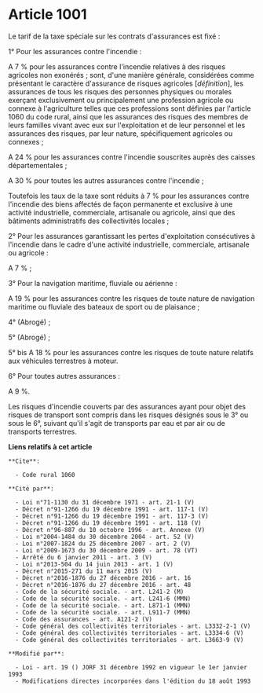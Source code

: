 # Article 1001

Le tarif de la taxe spéciale sur les contrats d'assurances est fixé :

1° Pour les assurances contre l'incendie :

A 7 % pour les assurances contre l'incendie relatives à des risques agricoles non exonérés ; sont, d'une manière générale,
considérées comme présentant le caractère d'assurance de risques agricoles [*définition*], les assurances de tous les risques
des personnes physiques ou morales exerçant exclusivement ou principalement une profession agricole ou connexe à
l'agriculture telles que ces professions sont définies par l'article 1060 du code rural, ainsi que les assurances des risques
des membres de leurs familles vivant avec eux sur l'exploitation et de leur personnel et les assurances des risques, par leur
nature, spécifiquement agricoles ou connexes ;

A 24 % pour les assurances contre l'incendie souscrites auprès des caisses départementales ;

A 30 % pour toutes les autres assurances contre l'incendie ;

Toutefois les taux de la taxe sont réduits à 7 % pour les assurances contre l'incendie des biens affectés de façon permanente
et exclusive à une activité industrielle, commerciale, artisanale ou agricole, ainsi que des bâtiments administratifs des
collectivités locales ;

2° Pour les assurances garantissant les pertes d'exploitation consécutives à l'incendie dans le cadre d'une activité
industrielle, commerciale, artisanale ou agricole :

A 7 % ;

3° Pour la navigation maritime, fluviale ou aérienne :

A 19 % pour les assurances contre les risques de toute nature de navigation maritime ou fluviale des bateaux de sport ou de
plaisance ;

4° (Abrogé) ;

5° (Abrogé) ;

5° bis A 18 % pour les assurances contre les risques de toute nature relatifs aux véhicules terrestres à moteur.

6° Pour toutes autres assurances :

A 9 %.

Les risques d'incendie couverts par des assurances ayant pour objet des risques de transport sont compris dans les risques
désignés sous le 3° ou sous le 6°, suivant qu'il s'agit de transports par eau et par air ou de transports terrestres.

**Liens relatifs à cet article**

	**Cite**:

	  - Code rural 1060

	**Cité par**:

	  - Loi n°71-1130 du 31 décembre 1971 - art. 21-1 (V)
	  - Décret n°91-1266 du 19 décembre 1991 - art. 117-1 (V)
	  - Décret n°91-1266 du 19 décembre 1991 - art. 117-3 (V)
	  - Décret n°91-1266 du 19 décembre 1991 - art. 118 (V)
	  - Décret n°96-887 du 10 octobre 1996 - art. Annexe (V)
	  - Loi n°2004-1484 du 30 décembre 2004 - art. 52 (V)
	  - Loi n°2007-1824 du 25 décembre 2007 - art. 2 (V)
	  - Loi n°2009-1673 du 30 décembre 2009 - art. 78 (VT)
	  - Arrêté du 6 janvier 2011 - art. 3 (V)
	  - Loi n°2013-504 du 14 juin 2013 - art. 1 (V)
	  - Décret n°2015-271 du 11 mars 2015 (V)
	  - Décret n°2016-1876 du 27 décembre 2016 - art. 16
	  - Décret n°2016-1876 du 27 décembre 2016 - art. 48
	  - Code de la sécurité sociale. - art. L241-2 (M)
	  - Code de la sécurité sociale. - art. L241-6 (MMN)
	  - Code de la sécurité sociale. - art. L871-1 (MMN)
	  - Code de la sécurité sociale. - art. L911-7 (MMN)
	  - Code des assurances - art. A121-2 (V)
	  - Code général des collectivités territoriales - art. L3332-2-1 (V)
	  - Code général des collectivités territoriales - art. L3334-6 (V)
	  - Code général des collectivités territoriales - art. L3663-9 (V)

	**Modifié par**:

	  - Loi - art. 19 () JORF 31 décembre 1992 en vigueur le 1er janvier 1993
	  - Modifications directes incorporées dans l'édition du 18 août 1993
